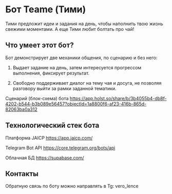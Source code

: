 # Бот Teame (Тими)

Тими предложит идеи и задания на день, чтобы наполнить твою жизнь свежими моментами. А еще Тими любит болтать про чай!


## Что умеет этот бот?

Бот демонстрирует две механики общения, по сценарию и без него:

1. Выдает задание на день, затем интересуется прогрессом выполнения, фиксирует результат.

2. Свободно поддерживает диалог на тему чая и досуга, не позволяя разговору выйти за рамки заданной тематики.

Сценарий (блок-схема) бота https://app.holst.so/share/b/3b4055b4-db8f-4202-b544-b3b089e56457?objectId=1a8800f6-af23-416b-865d-82063ba0a312

## Технологический стек бота

Платформа JAICP https://app.jaicp.com/

Telegram Bot API https://core.telegram.org/bots/api

Облачная БД https://supabase.com/

## Контакты

Обратную связь по боту можно направлять в Tg: vero_lence
